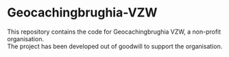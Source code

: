 # Geocachingbrughia-VZW

This repository contains the code for Geocachingbrughia VZW, a non-profit organisation.  
The project has been developed out of goodwill to support the organisation.
